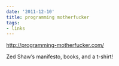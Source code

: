 ```yaml
---
date: '2011-12-10'
title: programming motherfucker
tags: 
- links
---
```

<a href="http://programming-motherfucker.com/">http://programming-motherfucker.com/</a><br/><p>Zed Shaw&#8217;s manifesto, books, and a t-shirt!</p>
